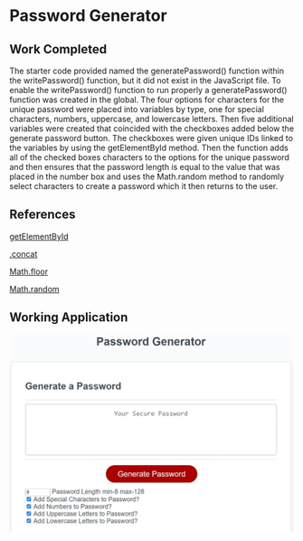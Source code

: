 # Password Generator

## Work Completed
The starter code provided named the generatePassword() function within the writePassword() function, but it did not exist in the JavaScript file. To enable the writePassword() function to run properly a generatePassword() function was created in the global. 
The four options for characters for the unique password were placed into variables by type, one for special characters, numbers, uppercase, and lowercase letters. Then five additional variables were created that coincided with the checkboxes added below the generate password button. 
The checkboxes were given unique IDs linked to the variables by using the getElementById method. 
Then the function adds all of the checked boxes characters to the options for the unique password and then ensures that the password length is equal to the value that was placed in the number box and uses the Math.random method to randomly select characters to create a password which it then returns to the user. 

## References

[getElementById](https://developer.mozilla.org/en-US/docs/Web/API/Document/getElementById)

[.concat](https://www.w3schools.com/java/ref_string_concat.asp)

[Math.floor](https://www.w3schools.com/jsref/jsref_floor.asp)

[Math.random](https://www.w3schools.com/jsref/jsref_random.asp)


## Working Application
![](screenshot.JPG)

